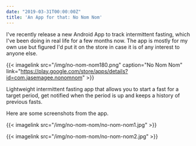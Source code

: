 ```yaml
---
date: "2019-03-31T00:00:00Z"
title: 'An App for that: No Nom Nom'
---
```


I've recently release a new Android App to track intermittent fasting, which I've been doing in real life for a few months now. The app is mostly for my own use but figured I'd put it on the store in case it is of any interest to anyone else.

{{< imagelink src="/img/no-nom-nom180.png" caption="No Nom Nom" link="https://play.google.com/store/apps/details?id=com.jasemagee.nonomnom" >}}
 
Lightweight intermittent fasting app that allows you to start a fast for a target period, get notified when the period is up and keeps a history of previous fasts.
    
Here are some screenshots from the app.

{{< imagelink src="/img/no-nom-nom/no-nom-nom1.jpg" >}}

{{< imagelink src="/img/no-nom-nom/no-nom-nom2.jpg" >}}
